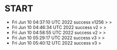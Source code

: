 # START
- Fri Jun 10 04:37:10 UTC 2022 success v1256 > > 
- Fri Jun 10 04:46:34 UTC 2022 success v2 > > 
- Fri Jun 10 04:58:55 UTC 2022 success v2 > > 
- Fri Jun 10 05:29:17 UTC 2022 success v3 > > 
- Fri Jun 10 05:40:12 UTC 2022 success v3 >

